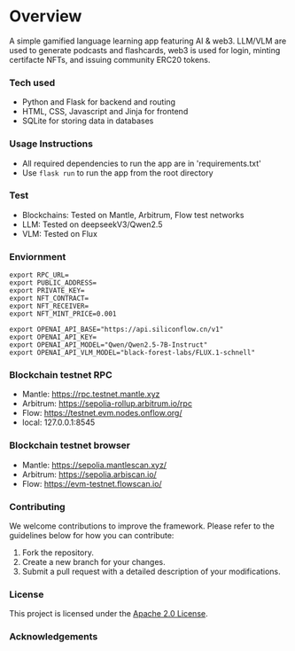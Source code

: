 # Overview
A simple gamified language learning app featuring AI & web3. LLM/VLM are used to generate podcasts and flashcards, web3 is used for login, minting certifacte NFTs, and issuing community ERC20 tokens.

### Tech used
- Python and Flask for backend and routing 
- HTML, CSS, Javascript and Jinja for frontend 
- SQLite for storing data in databases

### Usage Instructions
- All required dependencies to run the app are in 'requirements.txt'
- Use `flask run` to run the app from the root directory

### Test
- Blockchains: Tested on Mantle, Arbitrum, Flow test networks
- LLM: Tested on deepseekV3/Qwen2.5
- VLM: Tested on Flux

### Enviornment
```
export RPC_URL=
export PUBLIC_ADDRESS=
export PRIVATE_KEY=
export NFT_CONTRACT=
export NFT_RECEIVER=
export NFT_MINT_PRICE=0.001

export OPENAI_API_BASE="https://api.siliconflow.cn/v1"
export OPENAI_API_KEY=
export OPENAI_API_MODEL="Qwen/Qwen2.5-7B-Instruct"
export OPENAI_API_VLM_MODEL="black-forest-labs/FLUX.1-schnell"
```

### Blockchain testnet RPC
- Mantle: https://rpc.testnet.mantle.xyz
- Arbitrum: https://sepolia-rollup.arbitrum.io/rpc
- Flow: https://testnet.evm.nodes.onflow.org/
- local: 127.0.0.1:8545

### Blockchain testnet browser
- Mantle: https://sepolia.mantlescan.xyz/
- Arbitrum: https://sepolia.arbiscan.io/
- Flow: https://evm-testnet.flowscan.io/

### Contributing

We welcome contributions to improve the framework. Please refer to the guidelines below for how you can contribute:

1. Fork the repository.
2. Create a new branch for your changes.
3. Submit a pull request with a detailed description of your modifications.

### License

This project is licensed under the [Apache 2.0 License](https://github.com/eipiem1/StudyJoy/blob/main/LICENSE).

### Acknowledgements
